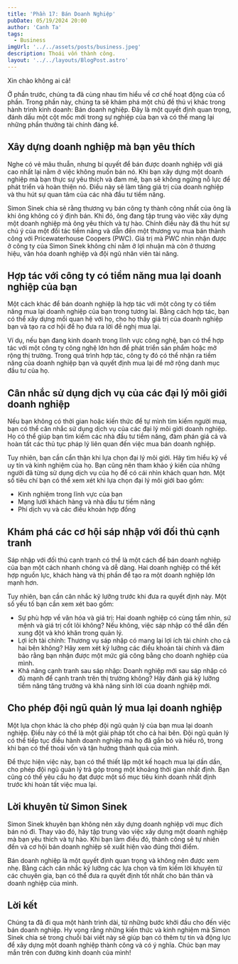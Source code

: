 ```yaml
---
title: 'Phần 17: Bán Doanh Nghiệp'
pubDate: 05/19/2024 20:00
author: 'Canh Ta'
tags:
  - Business
imgUrl: '../../assets/posts/business.jpeg'
description: Thoái vốn thành công.
layout: '../../layouts/BlogPost.astro'
---
```


Xin chào không ai cả!

Ở phần trước, chúng ta đã cùng nhau tìm hiểu về cơ chế hoạt động của cổ phần. Trong phần này, chúng ta sẽ khám phá một chủ đề thú vị khác trong hành trình kinh doanh: Bán doanh nghiệp. Đây là một quyết định quan trọng, đánh dấu một cột mốc mới trong sự nghiệp của bạn và có thể mang lại những phần thưởng tài chính đáng kể.

## Xây dựng doanh nghiệp mà bạn yêu thích

Nghe có vẻ mâu thuẫn, nhưng bí quyết để bán được doanh nghiệp với giá cao nhất lại nằm ở việc không muốn bán nó. Khi bạn xây dựng một doanh nghiệp mà bạn thực sự yêu thích và đam mê, bạn sẽ không ngừng nỗ lực để phát triển và hoàn thiện nó. Điều này sẽ làm tăng giá trị của doanh nghiệp và thu hút sự quan tâm của các nhà đầu tư tiềm năng.

Simon Sinek chia sẻ rằng thương vụ bán công ty thành công nhất của ông là khi ông không có ý định bán. Khi đó, ông đang tập trung vào việc xây dựng một doanh nghiệp mà ông yêu thích và tự hào. Chính điều này đã thu hút sự chú ý của một đối tác tiềm năng và dẫn đến một thương vụ mua bán thành công với Pricewaterhouse Coopers (PWC). Giá trị mà PWC nhìn nhận được ở công ty của Simon Sinek không chỉ nằm ở lợi nhuận mà còn ở thương hiệu, văn hóa doanh nghiệp và đội ngũ nhân viên tài năng.

## Hợp tác với công ty có tiềm năng mua lại doanh nghiệp của bạn

Một cách khác để bán doanh nghiệp là hợp tác với một công ty có tiềm năng mua lại doanh nghiệp của bạn trong tương lai. Bằng cách hợp tác, bạn có thể xây dựng mối quan hệ với họ, cho họ thấy giá trị của doanh nghiệp bạn và tạo ra cơ hội để họ đưa ra lời đề nghị mua lại.

Ví dụ, nếu bạn đang kinh doanh trong lĩnh vực công nghệ, bạn có thể hợp tác với một công ty công nghệ lớn hơn để phát triển sản phẩm hoặc mở rộng thị trường. Trong quá trình hợp tác, công ty đó có thể nhận ra tiềm năng của doanh nghiệp bạn và quyết định mua lại để mở rộng danh mục đầu tư của họ.

## Cân nhắc sử dụng dịch vụ của các đại lý môi giới doanh nghiệp

Nếu bạn không có thời gian hoặc kiến thức để tự mình tìm kiếm người mua, bạn có thể cân nhắc sử dụng dịch vụ của các đại lý môi giới doanh nghiệp. Họ có thể giúp bạn tìm kiếm các nhà đầu tư tiềm năng, đàm phán giá cả và hoàn tất các thủ tục pháp lý liên quan đến việc mua bán doanh nghiệp.

Tuy nhiên, bạn cần cẩn thận khi lựa chọn đại lý môi giới. Hãy tìm hiểu kỹ về uy tín và kinh nghiệm của họ. Bạn cũng nên tham khảo ý kiến của những người đã từng sử dụng dịch vụ của họ để có cái nhìn khách quan hơn. Một số tiêu chí bạn có thể xem xét khi lựa chọn đại lý môi giới bao gồm:

- Kinh nghiệm trong lĩnh vực của bạn
- Mạng lưới khách hàng và nhà đầu tư tiềm năng
- Phí dịch vụ và các điều khoản hợp đồng

## Khám phá các cơ hội sáp nhập với đối thủ cạnh tranh

Sáp nhập với đối thủ cạnh tranh có thể là một cách để bán doanh nghiệp của bạn một cách nhanh chóng và dễ dàng. Hai doanh nghiệp có thể kết hợp nguồn lực, khách hàng và thị phần để tạo ra một doanh nghiệp lớn mạnh hơn.

Tuy nhiên, bạn cần cân nhắc kỹ lưỡng trước khi đưa ra quyết định này. Một số yếu tố bạn cần xem xét bao gồm:

- Sự phù hợp về văn hóa và giá trị: Hai doanh nghiệp có cùng tầm nhìn, sứ mệnh và giá trị cốt lõi không? Nếu không, việc sáp nhập có thể dẫn đến xung đột và khó khăn trong quản lý.
- Lợi ích tài chính: Thương vụ sáp nhập có mang lại lợi ích tài chính cho cả hai bên không? Hãy xem xét kỹ lưỡng các điều khoản tài chính và đảm bảo rằng bạn nhận được một mức giá công bằng cho doanh nghiệp của mình.
- Khả năng cạnh tranh sau sáp nhập: Doanh nghiệp mới sau sáp nhập có đủ mạnh để cạnh tranh trên thị trường không? Hãy đánh giá kỹ lưỡng tiềm năng tăng trưởng và khả năng sinh lời của doanh nghiệp mới.

## Cho phép đội ngũ quản lý mua lại doanh nghiệp

Một lựa chọn khác là cho phép đội ngũ quản lý của bạn mua lại doanh nghiệp. Điều này có thể là một giải pháp tốt cho cả hai bên. Đội ngũ quản lý có thể tiếp tục điều hành doanh nghiệp mà họ đã gắn bó và hiểu rõ, trong khi bạn có thể thoái vốn và tận hưởng thành quả của mình.

Để thực hiện việc này, bạn có thể thiết lập một kế hoạch mua lại dần dần, cho phép đội ngũ quản lý trả góp trong một khoảng thời gian nhất định. Bạn cũng có thể yêu cầu họ đạt được một số mục tiêu kinh doanh nhất định trước khi hoàn tất việc mua lại.

## Lời khuyên từ Simon Sinek

Simon Sinek khuyên bạn không nên xây dựng doanh nghiệp với mục đích bán nó đi. Thay vào đó, hãy tập trung vào việc xây dựng một doanh nghiệp mà bạn yêu thích và tự hào. Khi bạn làm điều đó, thành công sẽ tự nhiên đến và cơ hội bán doanh nghiệp sẽ xuất hiện vào đúng thời điểm.

Bán doanh nghiệp là một quyết định quan trọng và không nên được xem nhẹ. Bằng cách cân nhắc kỹ lưỡng các lựa chọn và tìm kiếm lời khuyên từ các chuyên gia, bạn có thể đưa ra quyết định tốt nhất cho bản thân và doanh nghiệp của mình.

## Lời kết

Chúng ta đã đi qua một hành trình dài, từ những bước khởi đầu cho đến việc bán doanh nghiệp. Hy vọng rằng những kiến thức và kinh nghiệm mà Simon Sinek chia sẻ trong chuỗi bài viết này sẽ giúp bạn có thêm tự tin và động lực để xây dựng một doanh nghiệp thành công và có ý nghĩa. Chúc bạn may mắn trên con đường kinh doanh của mình!
